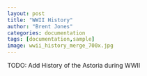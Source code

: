 ```yaml
---
layout: post
title: "WWII History"
author: "Brent Jones"
categories: documentation
tags: [documentation,sample]
image: wwii_history_merge_700x.jpg
---
```


TODO: Add History of the Astoria during WWII